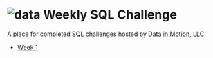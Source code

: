 # ![data](img/data-1.png)  Weekly SQL Challenge

A place for completed SQL challenges hosted by [Data in Motion, LLC](https://www.linkedin.com/company/data-in-motion-llc/).

- [Week 1](https://github.com/robyndwhite/weekly_sql/blob/main/Week_01.png)
